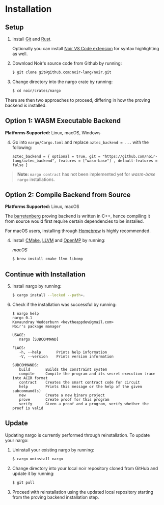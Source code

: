 # Installation

## Setup

1. Install [Git] and [Rust].

   Optionally you can install [Noir VS Code extension] for syntax highlighting as well.

2. Download Noir's source code from Github by running:

   ```bash
   $ git clone git@github.com:noir-lang/noir.git
   ```

3. Change directory into the nargo crate by running:

   ```bash
   $ cd noir/crates/nargo
   ```

[Git]: https://git-scm.com/book/en/v2/Getting-Started-Installing-Git
[Rust]: https://www.rust-lang.org/tools/install
[Noir VS Code extension]: https://marketplace.visualstudio.com/items?itemName=noir-lang.noir-programming-language-syntax-highlighter

There are then two approaches to proceed, differing in how the proving backend is installed:

## Option 1: WASM Executable Backend

**Platforms Supported:** Linux, macOS, Windows

4. Go into `nargo/Cargo.toml` and replace `aztec_backend = ...` with the following:

   ```
   aztec_backend = { optional = true, git = "https://github.com/noir-lang/aztec_backend", features = ["wasm-base"] , default-features = false }
   ```

> **Note:** `nargo contract` has not been implemented yet for _wasm-base_ `nargo` installations.

## Option 2: Compile Backend from Source

**Platforms Supported:** Linux, macOS

The [barretenberg] proving backend is written in C++, hence compiling it from source would first require certain dependencies to be installed.

For macOS users, installing through [Homebrew] is highly recommended.

4. Install [CMake], [LLVM] and [OpenMP] by running:

   <!---
   TODO: Supplement Linux scripts.

   Linux's command for openMP from barretenberg's GitHub README:

   ```bash
   RUN git clone -b release/10.x --depth 1 https://github.com/llvm/llvm-project.git \
   && cd llvm-project && mkdir build-openmp && cd build-openmp \
   && cmake ../openmp -DCMAKE_C_COMPILER=clang -DCMAKE_CXX_COMPILER=clang++ -DLIBOMP_ENABLE_SHARED=OFF \
   && make -j$(nproc) \
   && make install \
   && cd ../.. && rm -rf llvm-project
   ```
   --->

   _macOS_

   ```bash
   $ brew install cmake llvm libomp
   ```

[barretenberg]: https://github.com/AztecProtocol/aztec-connect/tree/master/barretenberg
[homebrew]: https://brew.sh/
[cmake]: https://cmake.org/install/
[llvm]: https://llvm.org/docs/GettingStarted.html
[openmp]: https://openmp.llvm.org/

## Continue with Installation

5. Install nargo by running:

   ```bash
   $ cargo install --locked --path=.
   ```

6. Check if the installation was successful by running:

   ```
   $ nargo help
   nargo 0.1
   Kevaundray Wedderburn <kevtheappdev@gmail.com>
   Noir's package manager

   USAGE:
      nargo [SUBCOMMAND]

   FLAGS:
      -h, --help       Prints help information
      -V, --version    Prints version information

   SUBCOMMANDS:
      build       Builds the constraint system
      compile     Compile the program and its secret execution trace into ACIR format
      contract    Creates the smart contract code for circuit
      help        Prints this message or the help of the given subcommand(s)
      new         Create a new binary project
      prove       Create proof for this program
      verify      Given a proof and a program, verify whether the proof is valid
   ```

## Update

Updating nargo is currently performed through reinstallation. To update your nargo:

1. Uninstall your existing nargo by running:

   ```bash
   $ cargo uninstall nargo
   ```

2. Change directory into your local noir repository cloned from GitHub and update it by running:

   ```bash
   $ git pull
   ```

3. Proceed with reinstallation using the updated local repository starting from the proving backend installation step.

